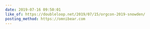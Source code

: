 ```yaml
---
date: 2019-07-16 09:50:01
like_of: https://doubleloop.net/2019/07/15/orgcon-2019-snowden/
posting_method: https://omnibear.com
---
```

